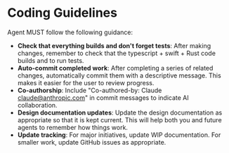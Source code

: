 # Coding Guidelines

Agent MUST follow the following guidance:

* **Check that everything builds and don't forget tests**: After making changes, remember to check that the typescript + swift + Rust code builds and to run tests.
* **Auto-commit completed work**: After completing a series of related changes, automatically commit them with a descriptive message. This makes it easier for the user to review progress.
* **Co-authorship**: Include "Co-authored-by: Claude <claude@anthropic.com>" in commit messages to indicate AI collaboration.
* **Design documentation updates**: Update the design documentation as appropriate so that it is kept current. This will help both you and future agents to remember how things work.
* **Update tracking**: For major initiatives, update WIP documentation. For smaller work, update GitHub issues as appropriate.
